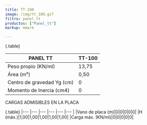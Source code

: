 ```yaml
---
title: TT-100
image: /img/tt_100.gif
filtro: panel_tt
productos: ["Panel_tt"]
markup: mmark

---
```

{.table}

|PANEL TT|TT-100|
|--- |--- |
|Peso propio (KN/ml)|13,75|
|Área (m²)|0,50|
|Centro de gravedad Yg (cm)|0|
|Momento de Inercia (cm4)|0|


CARGAS ADMISIBLES EN LA PLACA

{.table}
|--- |--- |--- |--- |--- |--- |
|Vano de placa (m)|0|0|0|0|0|
|H (máx.)|1,00|1,00|1,00|1,00|1,00|
|Carga máx. (KN/ml)|0|0|0|0|0|
